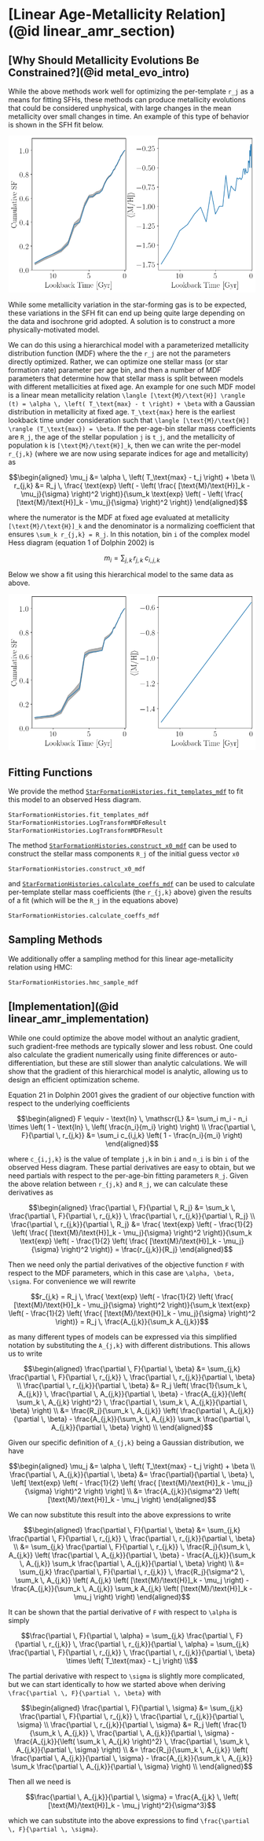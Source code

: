 # [Linear Age-Metallicity Relation](@id linear_amr_section)

## [Why Should Metallicity Evolutions Be Constrained?](@id metal_evo_intro)

While the above methods work well for optimizing the per-template ``r_j`` as a means for fitting SFHs, these methods can produce metallicity evolutions that could be considered unphysical, with large changes in the mean metallicity over small changes in time. An example of this type of behavior is shown in the SFH fit below.

![Example of a SFH fit with variations in the metallicity evolution.](figures/mean_mh.png)

While some metallicity variation in the star-forming gas is to be expected, these variations in the SFH fit can end up being quite large depending on the data and isochrone grid adopted. A solution is to construct a more physically-motivated model.

We can do this using a hierarchical model with a parameterized metallicity distribution function (MDF) where the the ``r_j`` are not the parameters directly optimized. Rather, we can optimize one stellar mass (or star formation rate) parameter per age bin, and then a number of MDF parameters that determine how that stellar mass is split between models with different metallicities at fixed age. An example for one such MDF model is a linear mean metallicity relation ``\langle [\text{M}/\text{H}] \rangle (t) = \alpha \, \left( T_\text{max} - t \right) + \beta`` with a Gaussian distribution in metallicity at fixed age. ``T_\text{max}`` here is the earliest lookback time under consideration such that ``\langle [\text{M}/\text{H}] \rangle (T_\text{max}) = \beta``. If the per-age-bin stellar mass coefficients are ``R_j``, the age of the stellar population ``j`` is ``t_j``, and the metallicity of population ``k`` is ``[\text{M}/\text{H}]_k``, then we can write the per-model ``r_{j,k}`` (where we are now using separate indices for age and metallicity) as

```math
\begin{aligned}
\mu_j &= \alpha \, \left( T_\text{max} - t_j \right) + \beta \\
r_{j,k} &= R_j \, \frac{ \text{exp} \left( - \left( \frac{ [\text{M}/\text{H}]_k - \mu_j}{\sigma} \right)^2 \right)}{\sum_k \text{exp} \left( - \left( \frac{ [\text{M}/\text{H}]_k - \mu_j}{\sigma} \right)^2 \right)}
\end{aligned}
```

where the numerator is the MDF at fixed age evaluated at metallicity ``[\text{M}/\text{H}]_k`` and the denominator is a normalizing coefficient that ensures ``\sum_k r_{j,k} = R_j``. In this notation, bin ``i`` of the complex model Hess diagram (equation 1 of Dolphin 2002) is

```math
m_i = \sum_{j,k} \, r_{j,k} \; c_{i,j,k}
```

Below we show a fit using this hierarchical model to the same data as above. 

![Example of a SFH fit with a linear metallicity evolution.](figures/mdf_model.png)

## Fitting Functions

We provide the method [`StarFormationHistories.fit_templates_mdf`](@ref) to fit this model to an observed Hess diagram.

```@docs
StarFormationHistories.fit_templates_mdf
StarFormationHistories.LogTransformMDFσResult
StarFormationHistories.LogTransformMDFResult
```

The method [`StarFormationHistories.construct_x0_mdf`](@ref) can be used to construct the stellar mass components ``R_j`` of the initial guess vector `x0`

```@docs
StarFormationHistories.construct_x0_mdf
```

and [`StarFormationHistories.calculate_coeffs_mdf`](@ref) can be used to calculate per-template stellar mass coefficients (the ``r_{j,k}`` above) given the results of a fit (which will be the ``R_j`` in the equations above)

```@docs
StarFormationHistories.calculate_coeffs_mdf
```

## Sampling Methods

We additionally offer a sampling method for this linear age-metallicity relation using HMC:

```@docs
StarFormationHistories.hmc_sample_mdf
```

## [Implementation](@id linear_amr_implementation)

While one could optimize the above model without an analytic gradient, such gradient-free methods are typically slower and less robust. One could also calculate the gradient numerically using finite differences or auto-differentiation, but these are still slower than analytic calculations. We will show that the gradient of this hierarchical model is analytic, allowing us to design an efficient optimization scheme.

Equation 21 in Dolphin 2001 gives the gradient of our objective function with respect to the underlying coefficients

```math
\begin{aligned}
F \equiv - \text{ln} \, \mathscr{L} &= \sum_i m_i - n_i \times \left( 1 - \text{ln} \, \left( \frac{n_i}{m_i} \right) \right) \\
\frac{\partial \, F}{\partial \, r_{j,k}} &= \sum_i c_{i,j,k} \left( 1 - \frac{n_i}{m_i} \right)
\end{aligned}
```

where ``c_{i,j,k}`` is the value of template ``j,k`` in bin ``i`` and ``n_i`` is bin ``i`` of the observed Hess diagram. These partial derivatives are easy to obtain, but we need partials with respect to the per-age-bin fitting parameters ``R_j``. Given the above relation between ``r_{j,k}`` and ``R_j``, we can calculate these derivatives as

```math
\begin{aligned}
\frac{\partial \, F}{\partial \, R_j} &= \sum_k \, \frac{\partial \, F}{\partial \, r_{j,k}} \, \frac{\partial \, r_{j,k}}{\partial \, R_j} \\
\frac{\partial \, r_{j,k}}{\partial \, R_j} &= \frac{ \text{exp} \left( - \frac{1}{2} \left( \frac{ [\text{M}/\text{H}]_k - \mu_j}{\sigma} \right)^2 \right)}{\sum_k \text{exp} \left( - \frac{1}{2} \left( \frac{ [\text{M}/\text{H}]_k - \mu_j}{\sigma} \right)^2 \right)} = \frac{r_{j,k}}{R_j}
\end{aligned}
```

Then we need only the partial derivatives of the objective function ``F`` with respect to the MDF parameters, which in this case are ``\alpha, \beta, \sigma``. For convenience we will rewrite

```math
r_{j,k} = R_j \, \frac{ \text{exp} \left( - \frac{1}{2} \left( \frac{ [\text{M}/\text{H}]_k - \mu_j}{\sigma} \right)^2 \right)}{\sum_k \text{exp} \left( - \frac{1}{2} \left( \frac{ [\text{M}/\text{H}]_k - \mu_j}{\sigma} \right)^2 \right)} = R_j \, \frac{A_{j,k}}{\sum_k A_{j,k}}
```

as many different types of models can be expressed via this simplified notation by substituting the ``A_{j,k}`` with different distributions. This allows us to write 

```math
\begin{aligned}
\frac{\partial \, F}{\partial \, \beta} &= \sum_{j,k} \frac{\partial \, F}{\partial \, r_{j,k}} \, \frac{\partial \, r_{j,k}}{\partial \, \beta} \\
\frac{\partial \, r_{j,k}}{\partial \, \beta} &= R_j \left( \frac{1}{\sum_k \, A_{j,k}} \, \frac{\partial \, A_{j,k}}{\partial \, \beta} - \frac{A_{j,k}}{\left( \sum_k \, A_{j,k} \right)^2} \, \frac{\partial \, \sum_k \, A_{j,k}}{\partial \, \beta} \right)  \\
&= \frac{R_j}{\sum_k \, A_{j,k}} \left( \frac{\partial \, A_{j,k}}{\partial \, \beta} - \frac{A_{j,k}}{\sum_k \, A_{j,k}} \sum_k \frac{\partial \, A_{j,k}}{\partial \, \beta} \right) \\
\end{aligned}
```

Given our specific definition of ``A_{j,k}`` being a Gaussian distribution, we have

```math
\begin{aligned}
\mu_j &= \alpha \, \left( T_\text{max} - t_j \right) + \beta \\
\frac{\partial \, A_{j,k}}{\partial \, \beta} &= \frac{\partial}{\partial \, \beta} \, \left[ \text{exp} \left( - \frac{1}{2} \left( \frac{ [\text{M}/\text{H}]_k - \mu_j}{\sigma} \right)^2 \right) \right] \\
&= \frac{A_{j,k}}{\sigma^2} \left( [\text{M}/\text{H}]_k - \mu_j \right)
\end{aligned}
```

We can now substitute this result into the above expressions to write

```math
\begin{aligned}
\frac{\partial \, F}{\partial \, \beta} &= \sum_{j,k} \frac{\partial \, F}{\partial \, r_{j,k}} \, \frac{\partial \, r_{j,k}}{\partial \, \beta} \\
&= \sum_{j,k} \frac{\partial \, F}{\partial \, r_{j,k}} \, \frac{R_j}{\sum_k \, A_{j,k}} \left( \frac{\partial \, A_{j,k}}{\partial \, \beta} - \frac{A_{j,k}}{\sum_k \, A_{j,k}} \sum_k \frac{\partial \, A_{j,k}}{\partial \, \beta} \right) \\
&= \sum_{j,k} \frac{\partial \, F}{\partial \, r_{j,k}} \, \frac{R_j}{\sigma^2 \, \sum_k \, A_{j,k}} \left( A_{j,k} \left( [\text{M}/\text{H}]_k - \mu_j \right) - \frac{A_{j,k}}{\sum_k \, A_{j,k}} \sum_k A_{j,k} \left( [\text{M}/\text{H}]_k - \mu_j \right) \right)
\end{aligned}
```

It can be shown that the partial derivative of ``F`` with respect to ``\alpha`` is simply

```math
\frac{\partial \, F}{\partial \, \alpha} = \sum_{j,k} \frac{\partial \, F}{\partial \, r_{j,k}} \, \frac{\partial \, r_{j,k}}{\partial \, \alpha} = \sum_{j,k} \frac{\partial \, F}{\partial \, r_{j,k}} \, \frac{\partial \, r_{j,k}}{\partial \, \beta} \times \left( T_\text{max} - t_j \right) \\
```

The partial derivative with respect to ``\sigma`` is slightly more complicated, but we can start identically to how we started above when deriving ``\frac{\partial \, F}{\partial \, \beta}`` with

```math
\begin{aligned}
\frac{\partial \, F}{\partial \, \sigma} &= \sum_{j,k} \frac{\partial \, F}{\partial \, r_{j,k}} \, \frac{\partial \, r_{j,k}}{\partial \, \sigma} \\
\frac{\partial \, r_{j,k}}{\partial \, \sigma} &= R_j \left( \frac{1}{\sum_k \, A_{j,k}} \, \frac{\partial \, A_{j,k}}{\partial \, \sigma} - \frac{A_{j,k}}{\left( \sum_k \, A_{j,k} \right)^2} \, \frac{\partial \, \sum_k \, A_{j,k}}{\partial \, \sigma} \right)  \\
&= \frac{R_j}{\sum_k \, A_{j,k}} \left( \frac{\partial \, A_{j,k}}{\partial \, \sigma} - \frac{A_{j,k}}{\sum_k \, A_{j,k}} \sum_k \frac{\partial \, A_{j,k}}{\partial \, \sigma} \right) \\
\end{aligned}
```

Then all we need is

```math
\frac{\partial \, A_{j,k}}{\partial \, \sigma} = \frac{A_{j,k} \, \left( [\text{M}/\text{H}]_k - \mu_j \right)^2}{\sigma^3}
```

which we can substitute into the above expressions to find ``\frac{\partial \, F}{\partial \, \sigma}``.
